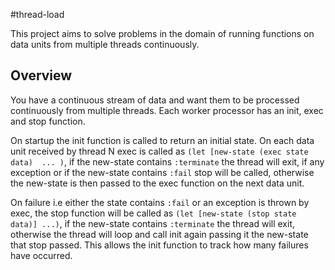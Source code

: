 #thread-load

This project aims to solve problems in the domain of running functions on data units from multiple threads continuously.
 

## Overview 

You have a continuous stream of data and want them to be processed continuously from multiple threads.
Each worker processor has an init, exec and stop function.

On startup the init function is called to return an initial state.
On each data unit received by thread N exec is called as ```(let [new-state (exec state data)  ... )```, 
if the new-state contains ```:terminate``` the thread will exit, if any exception or if the new-state contains ```:fail``` stop will be called,
otherwise the new-state is then passed to the exec function on the next data unit.

On failure i.e either the state contains ```:fail``` or an exception is thrown by exec, the stop function will be called as ```(let [new-state (stop state data)] ...)```,
if the new-state contains ```:terminate``` the thread will exit, otherwise the thread will loop and call init again passing it the new-state that stop passed.
This allows the init function to track how many failures have occurred.



